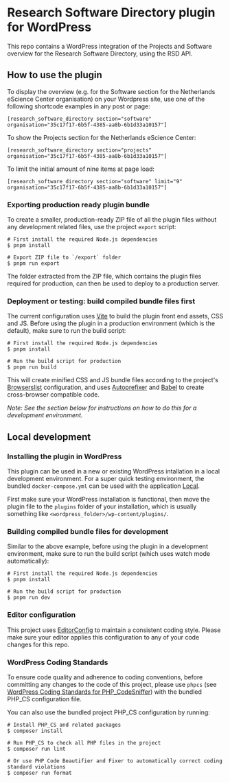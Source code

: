 # Research Software Directory plugin for WordPress

This repo contains a WordPress integration of the Projects and Software overview for the Research Software Directory, using the RSD API.

## How to use the plugin

To display the overview (e.g. for the Software section for the Netherlands eScience Center organisation) on your Wordpress site, use one of the following shortcode examples in any post or page:
```shell
[research_software_directory section="software" organisation="35c17f17-6b5f-4385-aa8b-6b1d33a10157"]
```

To show the Projects section for the Netherlands eScience Center:
```shell
[research_software_directory section="projects" organisation="35c17f17-6b5f-4385-aa8b-6b1d33a10157"]
```

To limit the initial amount of nine items at page load:
```shell
[research_software_directory section="software" limit="9" organisation="35c17f17-6b5f-4385-aa8b-6b1d33a10157"]
```

### Exporting production ready plugin bundle

To create a smaller, production-ready ZIP file of all the plugin files without any development related files, use the project `export` script:
```shell
# First install the required Node.js dependencies
$ pnpm install

# Export ZIP file to `/export` folder
$ pnpm run export
```

The folder extracted from the ZIP file, which contains the plugin files required for production, can then be used to deploy to a production server.

### Deployment or testing: build compiled bundle files first

The current configuration uses [Vite](https://vitejs.dev/) to build the plugin front end assets, CSS and JS. Before using the plugin in a production environment (which is the default), make sure to run the build script:
```shell
# First install the required Node.js dependencies
$ pnpm install

# Run the build script for production
$ pnpm run build
``` 

This will create minified CSS and JS bundle files according to the project's [Browserslist](https://browsersl.ist/) configuration, and uses [Autoprefixer](https://github.com/postcss/autoprefixer) and [Babel](https://babeljs.io/) to create cross-browser compatible code.

_Note: See the section below for instructions on how to do this for a development environment._

## Local development

### Installing the plugin in WordPress

This plugin can be used in a new or existing WordPress intallation in a local development environment. For a super quick testing environment, the bundled `docker-compose.yml` can be used with the application [Local](https://localwp.com/).

First make sure your WordPress installation is functional, then move the plugin file to the `plugins` folder of your installation, which is usually something like `<wordpress_folder>/wp-content/plugins/`.

### Building compiled bundle files for development

Similar to the above example, before using the plugin in a development environment, make sure to run the build script (which uses watch mode automatically):

```shell
# First install the required Node.js dependencies
$ pnpm install

# Run the build script for production
$ pnpm run dev
``` 

### Editor configuration

This project uses [EditorConfig](https://editorconfig.org/) to maintain a consistent coding style. Please make sure your editor applies this configuration to any of your code changes for this repo.

### WordPress Coding Standards

To ensure code quality and adherence to coding conventions, before committing any changes to the code of this project, please use `phpcs` (see [WordPress Coding Standards for PHP_CodeSniffer](https://github.com/WordPress/WordPress-Coding-Standards)) with the bundled PHP_CS configuration file.

You can also use the bundled project PHP_CS configuration by running:
```shell
# Install PHP_CS and related packages
$ composer install

# Run PHP_CS to check all PHP files in the project
$ composer run lint

# Or use PHP Code Beautifier and Fixer to automatically correct coding standard violations
$ composer run format
```
